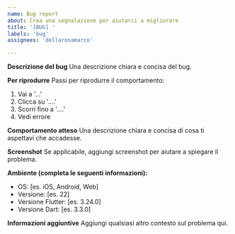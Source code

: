 ```yaml
---
name: Bug report
about: Crea una segnalazione per aiutarci a migliorare
title: '[BUG] '
labels: 'bug'
assignees: 'dellarosamarco'

---
```


**Descrizione del bug**
Una descrizione chiara e concisa del bug.

**Per riprodurre**
Passi per riprodurre il comportamento:
1. Vai a '...'
2. Clicca su '....'
3. Scorri fino a '....'
4. Vedi errore

**Comportamento atteso**
Una descrizione chiara e concisa di cosa ti aspettavi che accadesse.

**Screenshot**
Se applicabile, aggiungi screenshot per aiutare a spiegare il problema.

**Ambiente (completa le seguenti informazioni):**
 - OS: [es. iOS, Android, Web]
 - Versione: [es. 22]
 - Versione Flutter: [es. 3.24.0]
 - Versione Dart: [es. 3.3.0]

**Informazioni aggiuntive**
Aggiungi qualsiasi altro contesto sul problema qui. 